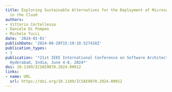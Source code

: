 ```yaml
---
title: Exploring Sustainable Alternatives for the Deployment of Microservices Architectures
  in the Cloud
authors:
- Vittorio Cortellessa
- Daniele Di Pompeo
- Michele Tucci
date: '2024-01-01'
publishDate: '2024-08-20T15:19:10.527418Z'
publication_types:
- 1
publication: '*21st IEEE International Conference on Software Architecture, ICSA 2024,
  Hyderabad, India, June 4-8, 2024*'
doi: 10.1109/ICSA59870.2024.00012
links:
- name: URL
  url: https://doi.org/10.1109/ICSA59870.2024.00012
---
```

